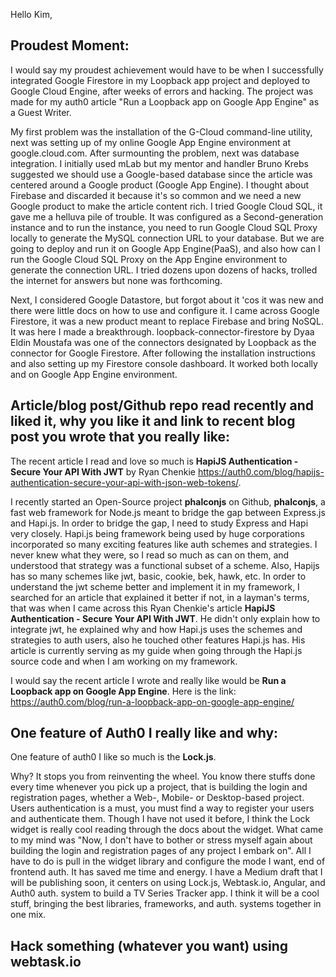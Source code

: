 Hello Kim,

## Proudest Moment:
I would say my proudest achievement would have to be when I successfully integrated Google Firestore in my Loopback app project and deployed to Google Cloud Engine, after weeks of errors and hacking. The project was made for my auth0 article "Run a Loopback app on Google App Engine" as a Guest Writer. 

My first problem was the installation of the G-Cloud command-line utility, next was setting up of my online Google App Engine environment at google.cloud.com. After surmounting the problem, next was database integration. I initially used mLab but my mentor and handler Bruno Krebs suggested we should use a Google-based database since the article was centered around a Google product (Google App Engine). I thought about Firebase and discarded it because it's so common and we need a new Google product to make the article content rich. I tried Google Cloud SQL, it gave me a helluva pile of trouble. It was configured as a Second-generation instance and to run the instance, you need to run Google Cloud SQL Proxy locally to generate the MySQL connection URL to your database. But we are going to deploy and run it on Google App Engine(PaaS), and also how can I run the Google Cloud SQL Proxy on the App Engine environment to generate the connection URL. I tried dozens upon dozens of hacks, trolled the internet for answers but none was forthcoming.

 Next, I considered Google Datastore, but forgot about it 'cos it was new and there were little docs on how to use and configure it. I came across Google Firestore, it was a new product meant to replace Firebase and bring NoSQL. It was here I made a breakthrough. loopback-connector-firestore by Dyaa Eldin Moustafa was one of the connectors designated by Loopback as the connector for Google Firestore. After following the installation instructions and also setting up my Firestore console dashboard. It worked both locally and on Google App Engine environment.

## Article/blog post/Github repo read recently and liked it, why you like it and link to recent blog post you wrote that you really like:

The recent article I read and love so much is **HapiJS Authentication - Secure Your API With JWT** by Ryan Chenkie https://auth0.com/blog/hapijs-authentication-secure-your-api-with-json-web-tokens/.

I recently started an Open-Source project **phalconjs** on Github, **phalconjs**, a fast web framework for Node.js meant to bridge the gap between Express.js and Hapi.js. In order to bridge the gap, I need to study Express and Hapi very closely. Hapi.js being framework being used by huge corporations incorporated so many exciting features like auth schemes and strategies. I never knew what they were, so I read so much as can on them, and understood that strategy was a functional subset of a scheme. Also, Hapijs has so many schemes like jwt, basic, cookie, bek, hawk, etc. In order to understand the jwt scheme better and implement it in my framework, I searched for an article that explained it better if not, in a layman's terms, that was when I came across this Ryan Chenkie's article **HapiJS Authentication - Secure Your API With JWT**. He didn't only explain how to integrate jwt, he explained why and how Hapi.js uses the schemes and strategies to auth users, also he touched other features Hapi.js has. His article is currently serving as my guide when going through the Hapi.js source code and when I am working on my framework.

I would say the recent article I wrote and really like would be **Run a Loopback app on Google App Engine**. Here is the link: https://auth0.com/blog/run-a-loopback-app-on-google-app-engine/

## One feature of Auth0 I really like and why:

One feature of auth0 I like so much is the **Lock.js**. 

Why? It stops you from reinventing the wheel. You know there stuffs done every time whenever you pick up a project, that is building the login and registration pages, whether a Web-, Mobile- or Desktop-based project. Users authentication is a must, you must find a way to register your users and authenticate them. Though I have not used it before, I think the Lock widget is really cool reading through the docs about the widget. What came to my mind was "Now, I don't have to bother or stress myself again about building the login and registration pages of any project I embark on". All I have to do is pull in the widget library and configure the mode I want, end of frontend auth. It has saved me time and energy. I have a Medium draft that I will be publishing soon, it centers on using Lock.js, Webtask.io, Angular, and Auth0 auth. system to build a TV Series Tracker app. I think it will be a cool stuff, bringing the best libraries, frameworks, and auth. systems together in one mix.

## Hack something (whatever you want) using webtask.io
 